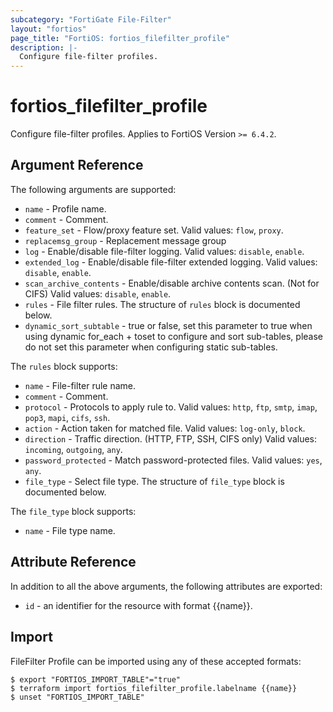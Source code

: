 ```yaml
---
subcategory: "FortiGate File-Filter"
layout: "fortios"
page_title: "FortiOS: fortios_filefilter_profile"
description: |-
  Configure file-filter profiles.
---
```


# fortios_filefilter_profile
Configure file-filter profiles. Applies to FortiOS Version `>= 6.4.2`.

## Argument Reference

The following arguments are supported:

* `name` - Profile name.
* `comment` - Comment.
* `feature_set` - Flow/proxy feature set. Valid values: `flow`, `proxy`.
* `replacemsg_group` - Replacement message group
* `log` - Enable/disable file-filter logging. Valid values: `disable`, `enable`.
* `extended_log` - Enable/disable file-filter extended logging. Valid values: `disable`, `enable`.
* `scan_archive_contents` - Enable/disable archive contents scan. (Not for CIFS) Valid values: `disable`, `enable`.
* `rules` - File filter rules. The structure of `rules` block is documented below.
* `dynamic_sort_subtable` - true or false, set this parameter to true when using dynamic for_each + toset to configure and sort sub-tables, please do not set this parameter when configuring static sub-tables.

The `rules` block supports:

* `name` - File-filter rule name.
* `comment` - Comment.
* `protocol` - Protocols to apply rule to. Valid values: `http`, `ftp`, `smtp`, `imap`, `pop3`, `mapi`, `cifs`, `ssh`.
* `action` - Action taken for matched file. Valid values: `log-only`, `block`.
* `direction` - Traffic direction. (HTTP, FTP, SSH, CIFS only) Valid values: `incoming`, `outgoing`, `any`.
* `password_protected` - Match password-protected files. Valid values: `yes`, `any`.
* `file_type` - Select file type. The structure of `file_type` block is documented below.

The `file_type` block supports:

* `name` - File type name.


## Attribute Reference

In addition to all the above arguments, the following attributes are exported:
* `id` - an identifier for the resource with format {{name}}.

## Import

FileFilter Profile can be imported using any of these accepted formats:
```
$ export "FORTIOS_IMPORT_TABLE"="true"
$ terraform import fortios_filefilter_profile.labelname {{name}}
$ unset "FORTIOS_IMPORT_TABLE"
```
